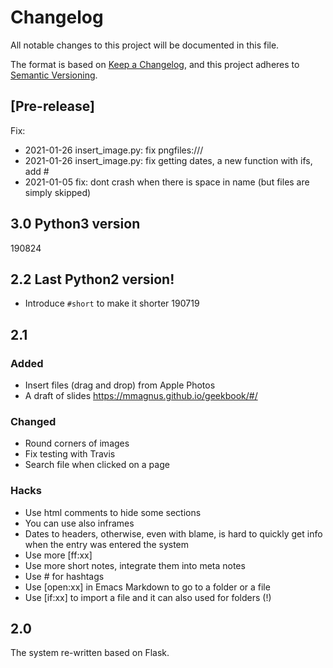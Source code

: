 # Changelog
All notable changes to this project will be documented in this file.

The format is based on [Keep a Changelog](https://keepachangelog.com/en/1.0.0/),
and this project adheres to [Semantic Versioning](https://semver.org/spec/v2.0.0.html).

## [Pre-release]

Fix:

- 2021-01-26 insert_image.py: fix pngfiles:///
- 2021-01-26 insert_image.py: fix getting dates, a new function with ifs, add #
- 2021-01-05 fix: dont crash when there is space in name (but files are simply skipped)

## 3.0 Python3 version 
190824

## 2.2 Last Python2 version!
- Introduce ``#short`` to make it shorter 190719
## 2.1
### Added
- Insert files (drag and drop) from Apple Photos
- A draft of slides <https://mmagnus.github.io/geekbook/#/>

### Changed
- Round corners of images
- Fix testing with Travis
- Search file when clicked on a page

### Hacks

- Use html comments to hide some sections
- You can use also inframes
- Dates to headers, otherwise, even with blame, is hard to quickly get info when the entry was entered the system
- Use more [ff:xx]
- Use more short notes, integrate them into meta notes
- Use # for hashtags
- Use [open:xx] in Emacs Markdown to go to a folder or a file
- Use [if:xx] to import a file and it can also used for folders (!)

## 2.0
The system re-written based on Flask.
